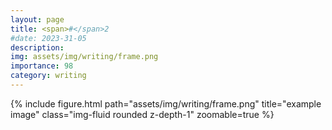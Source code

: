 ```yaml
---
layout: page
title: <span>#</span>2
#date: 2023-31-05
description:
img: assets/img/writing/frame.png
importance: 98
category: writing
---
```


<div class="row">
    <div class="col-sm mt-3 mt-md-0">
        {% include figure.html path="assets/img/writing/frame.png" title="example image" class="img-fluid rounded z-depth-1" zoomable=true %}
    </div>
</div>